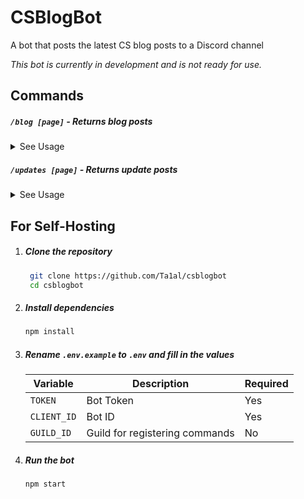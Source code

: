 # CSBlogBot
A bot that posts the latest CS blog posts to a Discord channel

*This bot is currently in development and is not ready for use.*

## Commands
##### `/blog [page]` - Returns blog posts
<details>
   <summary>See Usage</summary>
   
   ![DiscordCanary_kfqK6hiRC3](https://user-images.githubusercontent.com/43641182/204455735-1ca3ab61-179d-428e-b579-aef62f46f560.gif)
</details>

##### `/updates [page]` - Returns update posts
<details>
   <summary>See Usage</summary>
   
   ![DiscordCanary_fgMbRCS6Dx](https://user-images.githubusercontent.com/43641182/204456699-8be95638-7bbe-4ba6-9e7b-310d48b107ef.gif)
</details>

## For Self-Hosting

1. ##### Clone the repository
   ```sh
    git clone https://github.com/Ta1al/csblogbot
    cd csblogbot
    ```
2. ##### Install dependencies
   ```sh
   npm install
   ```

3. ##### Rename `.env.example` to `.env` and fill in the values
   | Variable    | Description                    | Required |
   | ----------- | ------------------------------ | -------- |
   | `TOKEN`     | Bot Token                      | Yes      |
   | `CLIENT_ID` | Bot ID                         | Yes      |
   | `GUILD_ID`  | Guild for registering commands | No       |

4. ##### Run the bot
   ```sh
   npm start
   ```

